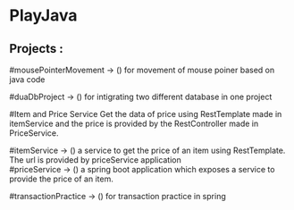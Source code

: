# PlayJava

## Projects : 

#mousePointerMovement -> () for movement of mouse poiner based on java code                  

#duaDbProject -> () for intigrating two different database in one project                                      

#Item and Price Service
Get the data of price using RestTemplate made in itemService and the price is provided by the RestController made in PriceService.

#itemService -> () a service to get the price of an item using RestTemplate. The url is provided by priceService application         
#priceService -> () a spring boot application which exposes a service to provide the price of an item.

#transactionPractice -> () for transaction practice in spring

